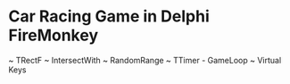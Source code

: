 # Car Racing Game in Delphi FireMonkey

~ TRectF
~ IntersectWith
~ RandomRange
~ TTimer - GameLoop
~ Virtual Keys
